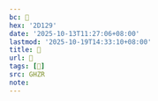 ```yaml
---
bc: 𭄩
hex: '2D129'
date: '2025-10-13T11:27:06+08:00'
lastmod: '2025-10-19T14:33:10+08:00'
title: 󰕤
url: 󰕤
tags: [𩾜]
src: GHZR
note:
---
```

